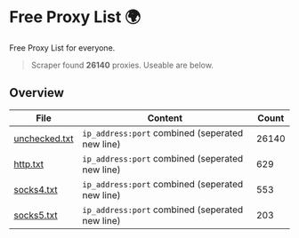 
# Free Proxy List 🌍

Free Proxy List for everyone.
> Scraper found **26140** proxies. Useable are below.

## Overview

|File|Content|Count|
|----|-------|-----|
|[unchecked.txt](https://raw.githubusercontent.com/yemixzy/proxy-list/main/proxies/unchecked.txt)|`ip_address:port` combined (seperated new line)|26140|
|[http.txt](https://raw.githubusercontent.com/yemixzy/proxy-list/main/proxies/http.txt)|`ip_address:port` combined (seperated new line)|629|
|[socks4.txt](https://raw.githubusercontent.com/yemixzy/proxy-list/main/proxies/socks4.txt)|`ip_address:port` combined (seperated new line)|553|
|[socks5.txt](https://raw.githubusercontent.com/yemixzy/proxy-list/main/proxies/socks5.txt)|`ip_address:port` combined (seperated new line)|203|

